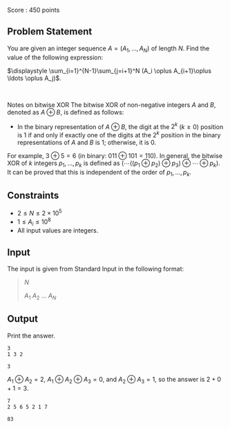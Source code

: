 Score : $450$ points

## Problem Statement

You are given an integer sequence $A=(A_1,\ldots,A_N)$ of length $N$. Find the value of the following expression:

$\displaystyle \sum_{i=1}^{N-1}\sum_{j=i+1}^N (A_i \oplus A_{i+1}\oplus \ldots \oplus A_j)$.

<br>

Notes on bitwise XOR
The bitwise XOR of non-negative integers $A$ and $B$, denoted as $A \oplus B$, is defined as follows:

- In the binary representation of $A \oplus B$, the digit at the $2^k$ ($k \geq 0$) position is $1$ if and only if exactly one of the digits at the $2^k$ position in the binary representations of $A$ and $B$ is $1$; otherwise, it is $0$.

For example, $3 \oplus 5 = 6$ (in binary: $011 \oplus 101 = 110$).
In general, the bitwise XOR of $k$ integers $p_1, \dots, p_k$ is defined as $(\cdots ((p_1 \oplus p_2) \oplus p_3) \oplus \cdots \oplus p_k)$.  It can be proved that this is independent of the order of $p_1, \dots, p_k$.

## Constraints

- $2 \leq N \leq 2 \times 10^5$
- $1 \leq A_i \leq 10^8$
- All input values are integers.

## Input

The input is given from Standard Input in the following format:

> $N$ 
> 
> $A_1$ $A_2$ $\ldots$ $A_{N}$

## Output

Print the answer.

```input1
3
1 3 2
```

```output1
3
```

$A_1 \oplus A_2 = 2$, $A_1 \oplus A_2 \oplus A_3 = 0$, and $A_2 \oplus A_3 = 1$, so the answer is $2 + 0 + 1 = 3$.

```input2
7
2 5 6 5 2 1 7
```

```output2
83
```